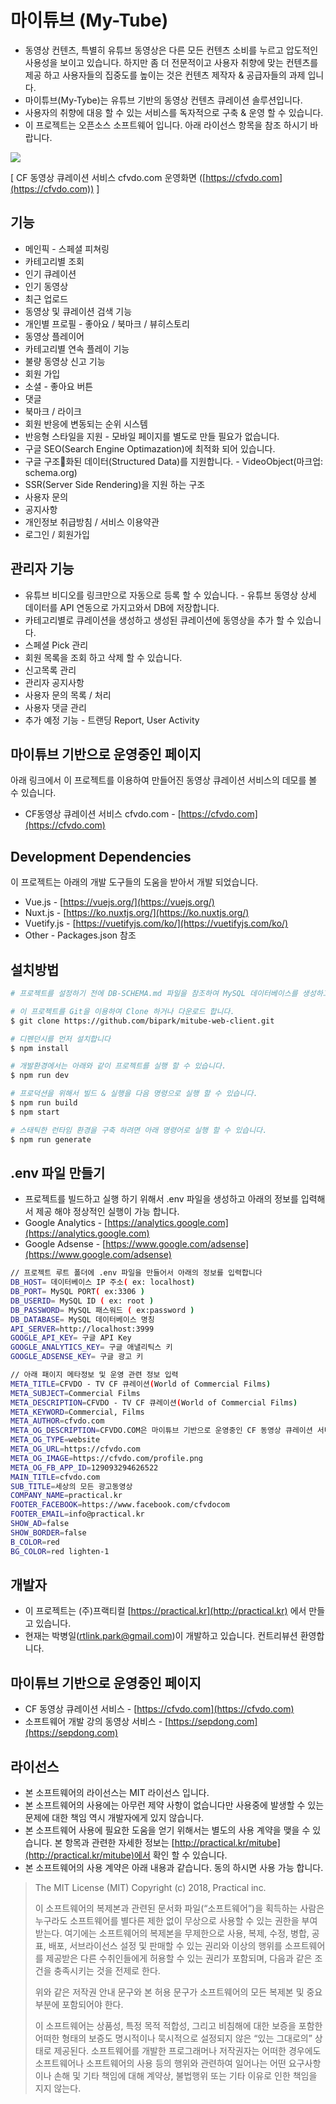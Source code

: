 # 마이튜브 (My-Tube)

* 동영상 컨텐츠, 특별히 유튜브 동영상은 다른 모든 컨텐츠 소비를 누르고 압도적인 사용성을 보이고 있습니다. 하지만 좀 더 전문적이고 사용자 취향에 맞는 컨텐츠를 제공 하고 사용자들의 집중도를 높이는 것은 컨텐츠 제작자 & 공급자들의 과제 입니다.   
* 마이튜브(My-Tybe)는 유튜브 기반의 동영상 컨텐츠 큐레이션 솔루션입니다.
* 사용자의 취향에 대응 할 수 있는 서비스를 독자적으로 구축 & 운영 할 수 있습니다.
* 이 프로젝트는 오픈소스 소프트웨어 입니다. 아래 라이선스 항목을 참조 하시기 바랍니다.  


![](https://s3.ap-northeast-2.amazonaws.com/rtlink/v1-front.jpg)

[ CF 동영상 큐레이션 서비스 cfvdo.com 운영화면 ([https://cfvdo.com](https://cfvdo.com)) ]

## 기능
* 메인픽 - 스페셜 피쳐링
* 카테고리별 조회
* 인기 큐레이션
* 인기 동영상
* 최근 업로드
* 동영상 및 큐레이션 검색 기능
* 개인별 프로필 - 좋아요 / 북마크 / 뷰히스토리
* 동영상 플레이어
* 카테고리별 연속 플레이 기능
* 불량 동영상 신고 기능
* 회원 가입
* 소셜 - 좋아요 버튼
* 댓글
* 북마크 / 라이크 
* 회원 반응에 변동되는 순위 시스템
* 반응형 스타일을 지원 - 모바일 페이지를 별도로 만들 필요가 없습니다.
* 구글 SEO(Search Engine Optimazation)에 최적화 되어 있습니다.
* 구글 구조화된 데이터(Structured Data)를 지원합니다. - VideoObject(마크업: schema.org)
* SSR(Server Side Rendering)을 지원 하는 구조
* 사용자 문의
* 공지사항
* 개인정보 취급방침 / 서비스 이용약관
* 로그인 / 회원가입

## 관리자 기능  
* 유튜브 비디오를 링크만으로 자동으로 등록 할 수 있습니다. - 유튜브 동영상 상세 데이터를 API 연동으로 가지고와서 DB에 저장합니다.
* 카테고리별로 큐레이션을 생성하고 생성된 큐레이션에 동영상을 추가 할 수 있습니다.  
* 스페셜 Pick 관리 
* 회원 목록을 조회 하고 삭제 할 수 있습니다.
* 신고목록 관리
* 관리자 공지사항
* 사용자 문의 목록 / 처리
* 사용자 댓글 관리
* 추가 예정 기능 - 트랜딩 Report, User Activity


## 마이튜브 기반으로 운영중인 페이지  
아래 링크에서 이 프로젝트를 이용하여 만들어진 동영상 큐레이션 서비스의 데모를 볼 수 있습니다.

* CF동영상 큐레이션 서비스 cfvdo.com - [https://cfvdo.com](https://cfvdo.com)

## Development Dependencies
이 프로젝트는 아래의 개발 도구들의 도움을 받아서 개발 되었습니다.

* Vue.js - [https://vuejs.org/](https://vuejs.org/)
* Nuxt.js - [https://ko.nuxtjs.org/](https://ko.nuxtjs.org/)
* Vuetify.js - [https://vuetifyjs.com/ko/](https://vuetifyjs.com/ko/)
* Other - Packages.json 참조 


## 설치방법


``` bash
# 프로젝트를 설정하기 전에 DB-SCHEMA.md 파일을 참조하여 MySQL 데이터베이스를 생성하고 아래 순서로 설치를 시작 합니다.

# 이 프로젝트를 Git을 이용하여 Clone 하거나 다운로드 합니다.
$ git clone https://github.com/bipark/mitube-web-client.git

# 디펜던시를 먼저 설치합니다
$ npm install

# 개발환경에서는 아래와 같이 프로젝트를 실행 할 수 있습니다.
$ npm run dev

# 프로덕션을 위해서 빌드 & 실행을 다음 명령으로 실행 할 수 있습니다.
$ npm run build
$ npm start

# 스태틱한 런타임 환경을 구축 하려면 아래 명령어로 실행 할 수 있습니다.
$ npm run generate
```

## .env 파일 만들기
* 프로젝트를 빌드하고 실행 하기 위해서 .env 파일을 생성하고 아래의 정보를 입력해서 제공 해야 정상적인 실행이 가능 합니다.
* Google Analytics - [https://analytics.google.com](https://analytics.google.com)
* Google Adsense - [https://www.google.com/adsense](https://www.google.com/adsense)

``` bash
// 프로젝트 루트 폴더에 .env 파일을 만들어서 아래의 정보를 입력합니다 
DB_HOST= 데이터베이스 IP 주소( ex: localhost)
DB_PORT= MySQL PORT( ex:3306 )
DB_USERID= MySQL ID ( ex: root )
DB_PASSWORD= MySQL 패스워드 ( ex:password )
DB_DATABASE= MySQL 데이터베이스 명칭
API_SERVER=http://localhost:3999
GOOGLE_API_KEY= 구글 API Key
GOOGLE_ANALYTICS_KEY= 구글 애낼리틱스 키
GOOGLE_ADSENSE_KEY= 구글 광고 키

// 아래 패이지 메타정보 및 운영 관련 정보 입력
META_TITLE=CFVDO - TV CF 큐레이션(World of Commercial Films)
META_SUBJECT=Commercial Films
META_DESCRIPTION=CFVDO - TV CF 큐레이션(World of Commercial Films)
META_KEYWORD=Commercial, Films
META_AUTHOR=cfvdo.com
META_OG_DESCRIPTION=CFVDO.COM은 마이튜브 기반으로 운영중인 CF 동영상 큐레이션 서비스입니다.
META_OG_TYPE=website
META_OG_URL=https://cfvdo.com
META_OG_IMAGE=https://cfvdo.com/profile.png
META_OG_FB_APP_ID=129093294626522
MAIN_TITLE=cfvdo.com
SUB_TITLE=세상의 모든 광고동영상
COMPANY_NAME=practical.kr
FOOTER_FACEBOOK=https://www.facebook.com/cfvdocom
FOOTER_EMAIL=info@practical.kr
SHOW_AD=false
SHOW_BORDER=false
B_COLOR=red
BG_COLOR=red lighten-1
```

## 개발자
* 이 프로젝트는 (주)프랙티컬 [https://practical.kr](http://practical.kr) 에서 만들고 있습니다.
* 현재는 박병일(rtlink.park@gmail.com)이 개발하고 있습니다. 컨트리뷰션 환영합니다. 

## 마이튜브 기반으로 운영중인 페이지
* CF 동영상 큐레이션 서비스 - [https://cfvdo.com](https://cfvdo.com)
* 소프트웨어 개발 강의 동영상 서비스 - [https://sepdong.com](https://sepdong.com)


## 라이선스 
* 본 소프트웨어의 라이선스는 MIT 라이선스 입니다.
* 본 소프트웨어의 사용에는 아무런 제약 사항이 없습니다만 사용중에 발생할 수 있는 문제에 대한 책임 역시 개발자에게 있지 않습니다.
* 본 소프트웨어 사용에 필요한 도움을 얻기 위해서는 별도의 사용 계약을 맺을 수 있습니다. 본 항목과 관련한 자세한 정보는 [http://practical.kr/mitube](http://practical.kr/mitube)에서 확인 할 수 있습니다.
* 본 소프트웨어의 사용 계약은 아래 내용과 같습니다. 동의 하시면 사용 가능 합니다. 

> The MIT License (MIT) Copyright (c) 2018, Practical inc.
>
>이 소프트웨어의 복제본과 관련된 문서화 파일(“소프트웨어”)을 획득하는 사람은 누구라도 소프트웨어를 별다른 제한 없이 무상으로 사용할 수 있는 권한을 부여 받는다. 여기에는 소프트웨어의 복제본을 무제한으로 사용, 복제, 수정, 병합, 공표, 배포, 서브라이선스 설정 및 판매할 수 있는 권리와 이상의 행위를 소프트웨어를 제공받은 다른 수취인들에게 허용할 수 있는 권리가 포함되며, 다음과 같은 조건을 충족시키는 것을 전제로 한다. 
>
>위와 같은 저작권 안내 문구와 본 허용 문구가 소프트웨어의 모든 복제본 및 중요 부분에 포함되어야 한다. 
>
>이 소프트웨어는 상품성, 특정 목적 적합성, 그리고 비침해에 대한 보증을 포함한 어떠한 형태의 보증도 명시적이나 묵시적으로 설정되지 않은 “있는 그대로의” 상태로 제공된다. 소프트웨어를 개발한 프로그래머나 저작권자는 어떠한 경우에도 소프트웨어나 소프트웨어의 사용 등의 행위와 관련하여 일어나는 어떤 요구사항이나 손해 및 기타 책임에 대해 계약상, 불법행위 또는 기타 이유로 인한 책임을 지지 않는다. 
